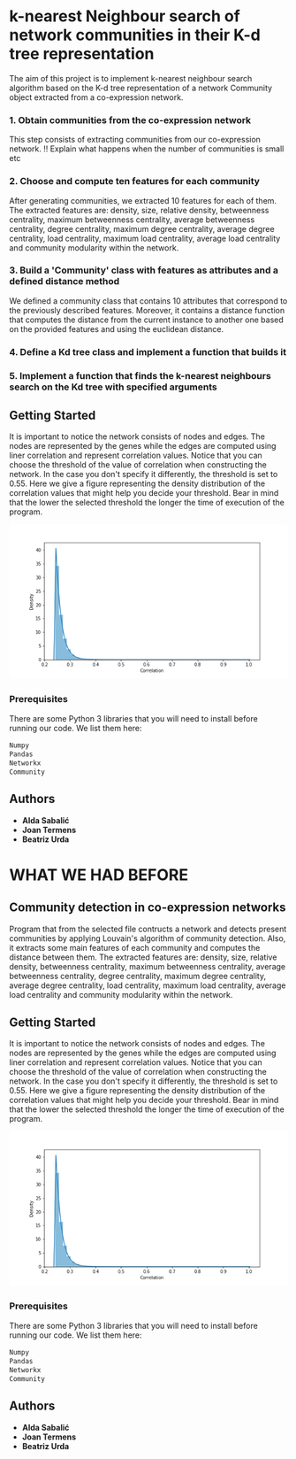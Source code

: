 # k-nearest Neighbour search of network communities in their K-d tree representation

The aim of this project is to implement k-nearest neighbour search algorithm based on the K-d tree representation of a network Community object extracted from a co-expression network. 

### 1. Obtain communities from the co-expression network
This step consists of extracting communities from our co-expression network. !! Explain what happens when the number of communities is small etc

### 2. Choose and compute ten features for each community
After generating communities, we extracted 10 features for each of them. The extracted features are: density, size, relative density, betweenness centrality, maximum betweenness centrality, average betweenness centrality, degree centrality, maximum degree centrality, average degree centrality, load centrality, maximum load centrality, average load centrality and community modularity within the network.

### 3. Build a 'Community' class with features as attributes and a defined distance method
We defined a community class that contains 10 attributes that correspond to the previously described features. Moreover, it contains a distance function that computes the distance from the current instance to another one based on the provided features and using the euclidean distance.  

### 4. Define a Kd tree class and implement a function that builds it


### 5. Implement a function that finds the k-nearest neighbours search on the Kd tree with specified arguments



## Getting Started

It is important to notice the network consists of nodes and edges. The nodes are represented by the genes while the edges are computed using liner correlation and represent correlation values. Notice that you can choose the threshold of the value of correlation when constructing the network. In the case you don't specify it differently, the threshold is set to 0.55.
Here we give a figure representing the density distribution of the correlation values that might help you decide your threshold. Bear in mind that the lower the selected threshold the longer the time of execution of the program.

[![INSERT YOUR GRAPHIC HERE](https://github.com/JTermens/APA-Project-Networks/blob/master/distribution.png)]()

### Prerequisites

There are some Python 3 libraries that you will need to install before running our code. 
We list them here:

```
Numpy
Pandas
Networkx
Community
```

## Authors

* **Alda Sabalić** 
* **Joan Termens** 
* **Beatriz Urda** 



# WHAT  WE HAD BEFORE

## Community detection in co-expression networks

Program that from the selected file contructs a network and detects present communities by applying Louvain's algorithm of community detection. Also, it extracts some main features of each community and computes the distance between them.
The extracted features are: density, size, relative density, betweenness centrality, maximum betweenness centrality, average betweenness centrality, degree centrality, maximum degree centrality, average degree centrality, load centrality, maximum load centrality, average load centrality and community modularity within the network.


## Getting Started

It is important to notice the network consists of nodes and edges. The nodes are represented by the genes while the edges are computed using liner correlation and represent correlation values. Notice that you can choose the threshold of the value of correlation when constructing the network. In the case you don't specify it differently, the threshold is set to 0.55.
Here we give a figure representing the density distribution of the correlation values that might help you decide your threshold. Bear in mind that the lower the selected threshold the longer the time of execution of the program.

[![INSERT YOUR GRAPHIC HERE](https://github.com/JTermens/APA-Project-Networks/blob/master/distribution.png)]()

### Prerequisites

There are some Python 3 libraries that you will need to install before running our code. 
We list them here:

```
Numpy
Pandas
Networkx
Community
```

## Authors

* **Alda Sabalić** 
* **Joan Termens** 
* **Beatriz Urda** 

